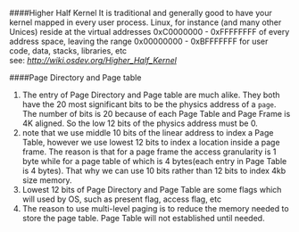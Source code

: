 ####Higher Half Kernel
It is traditional and generally good to have your kernel mapped in every user process. Linux, for instance (and many other Unices) reside at the virtual addresses 0xC0000000 - 0xFFFFFFFF of every address space, leaving the range 0x00000000 - 0xBFFFFFFF for user code, data, stacks, libraries, etc  
see: *http://wiki.osdev.org/Higher_Half_Kernel*

####Page Directory and Page table
1. The entry of Page Directory and Page table are much alike. They both have the 20 most significant bits to be the physics address of a `page`. The number of bits is 20 because of each Page Table and Page Frame is 4K aligned. So the low 12 bits of the physics address must be 0.  
2. note that we use middle 10 bits of the linear address to index a Page Table, however we use lowest 12 bits to index a location inside a page frame. The reason is that for a page frame the access granularity is 1 byte while for a page table of which is 4 bytes(each entry in Page Table is 4 bytes). That why we can use 10 bits rather than 12 bits to index 4kb size memory.
3. Lowest 12 bits of Page Directory and Page Table are some flags which will used by OS, such as present flag, access flag, etc
4. The reason to use multi-level paging is to reduce the memory needed to store the page table. Page Table will not established until needed. 
